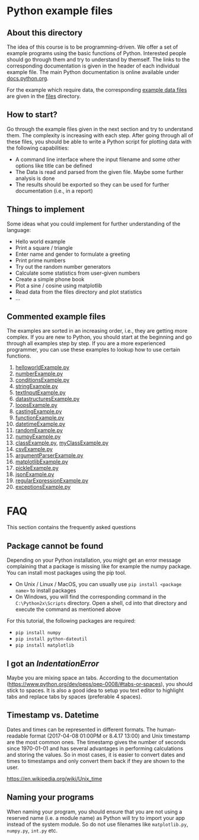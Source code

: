 Python example files
====================

About this directory
--------------------

The idea of this course is to be programming-driven. We offer a set of example
programs using the basic functions of Python. Interested people should go through
them and try to understand by themself. The links to the corresponding
documentation is given in the header of each individual example file. The main Python
documentation is online available under
[docs.python.org](https://docs.python.org/2.7).

For the example which require data, the corresponding [example data files](files) are given in the [files](files) directory.

How to start?
-------------

Go through the example files given in the next section and try to understand
them. The complexity is increasing with each step. After going through all of
these files, you should be able to write a Python script for plotting data with
the following capabilities:

- A command line interface where the input filename and some other options
  like title can be defined
- The Data is read and parsed from the given file. Maybe some further analysis
  is done
- The results should be exported so they can be used for further documentation
  (i.e., in a report)

Things to implement
-------------------

Some ideas what you could implement for further understanding of the language:

* Hello world example
* Print a square / triangle
* Enter name and gender to formulate a greeting
* Print prime numbers
* Try out the random number generators
* Calculate some statistics from user-given numbers
* Create a simple phone book
* Plot a sine / cosine using matplotlib
* Read data from the files directory and plot statistics
* ...


Commented example files
-----------------------

The examples are sorted in an increasing order, i.e., they are getting more
complex. If you are new to Python, you should start at the beginning and go
through all examples step by step. If you are a more experienced programmer,
you can use these examples to lookup how to use certain functions.

1. [helloworldExample.py](helloworldExample.py)
1. [numberExample.py](numberExample.py)
1. [conditionsExample.py](conditionsExample.py)
1. [stringExample.py](stringExample.py)
1. [textInputExample.py](textInputExample.py)
1. [datastructuresExample.py](datastructuresExample.py)
1. [loopsExample.py](loopsExample.py)
1. [castingExample.py](castingExample.py)
1. [functionExample.py](functionExample.py)
1. [datetimeExample.py](datetimeExample.py)
1. [randomExample.py](randomExample.py)
1. [numpyExample.py](numpyExample.py)
1. [classExample.py](classExample.py), [myClassExample.py](myClassExample.py)
1. [csvExample.py](csvExample.py)
1. [argumentParserExample.py](argumentParserExample.py)
1. [matplotlibExample.py](matplotlibExample.py)
1. [pickleExample.py](pickleExample.py)
1. [jsonExample.py](jsonExample.py)
1. [regularExpressionExample.py](regularExpressionExample.py)
1. [exceptionsExample.py](exceptionsExample.py)


FAQ
===

This section contains the frequently asked questions

Package cannot be found
-----------------------

Depending on your Python installation, you might get an error message
complaining that a package is missing like for example the numpy package. You
can install most packages using the pip tool.

* On Unix / Linux / MacOS, you can usually use `pip install <package name>` to
  install packages
* On Windows, you will find the corresponding command in the
  `C:\Python2x\Scripts` directory. Open a shell, cd into that directory and
  execute the command as mentioned above

For this tutorial, the following packages are required:

* `pip install numpy`
* `pip install python-dateutil`
* `pip install matplotlib`

I got an *IndentationError*
---------------------------

Maybe you are mixing space an tabs. According to the documentation
(https://www.python.org/dev/peps/pep-0008/#tabs-or-spaces), you should stick to
spaces. It is also a good idea to setup you text editor to highlight tabs and
replace tabs by spaces (preferable 4 spaces).

Timestamp vs. Datetime
----------------------

Dates and times can be represented in different formats. The human-readable
format (2017-04-08 01:00PM or 8.4.17 13:00) and Unix timestamp are the most
common ones. The timestamp gives the number of seconds since 1970-01-01 and has
several advantages in performing calculations and storing the values. So in
most cases, it is easier to convert dates and times to timestamps and only
convert them back if they are shown to the user.

https://en.wikipedia.org/wiki/Unix_time

Naming your programs
--------------------

When naming your program, you should ensure that you are not using a reserved
name (i.e. a module name) as Python will try to import your app instead of the
system module. So do not use filenames like `matplotlib.py`, `numpy.py`,
`int.py` etc.
